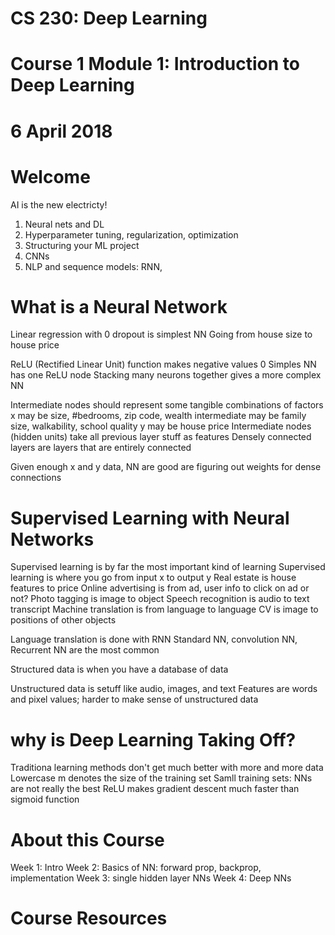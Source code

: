 # CS 230: Deep Learning
# Course 1 Module 1: Introduction to Deep Learning
# 6 April 2018

# Welcome
AI is the new electricty!
1. Neural nets and DL
2. Hyperparameter tuning, regularization, optimization
3. Structuring your ML project
4. CNNs
5. NLP and sequence models: RNN, 

# What is a Neural Network
Linear regression with 0 dropout is simplest NN
Going from house size to house price

ReLU (Rectified Linear Unit) function makes negative values 0
Simples NN has one ReLU node
Stacking many neurons together gives a more complex NN

Intermediate nodes should represent some tangible combinations of factors
x may be size, #bedrooms, zip code, wealth
intermediate may be family size, walkability, school quality
y may be house price
Intermediate nodes (hidden units) take all previous layer stuff as features
Densely connected layers are layers that are entirely connected

Given enough x and y data, NN are good are figuring out weights for dense connections

# Supervised Learning with Neural Networks
Supervised learning is by far the most important kind of learning
Supervised learning is where you go from input x to output y
Real estate is house features to price
Online advertising is from ad, user info to click on ad or not?
Photo tagging is image to object
Speech recognition is audio to text transcript
Machine translation is from language to language
CV is image to positions of other objects

Language translation is done with RNN
Standard NN, convolution NN, Recurrent NN are the most common

Structured data is when you have a database of data

Unstructured data is setuff like audio, images, and text
Features are words and pixel values; harder to make sense of unstructured data

# why is Deep Learning Taking Off?
Traditiona learning methods don't get much better with more and more data
Lowercase m denotes the size of the training set
Samll training sets: NNs are not really the best
ReLU makes gradient descent much faster than sigmoid function

# About this Course
Week 1: Intro
Week 2: Basics of NN: forward prop, backprop, implementation
Week 3: single hidden layer NNs
Week 4: Deep NNs

# Course Resources
